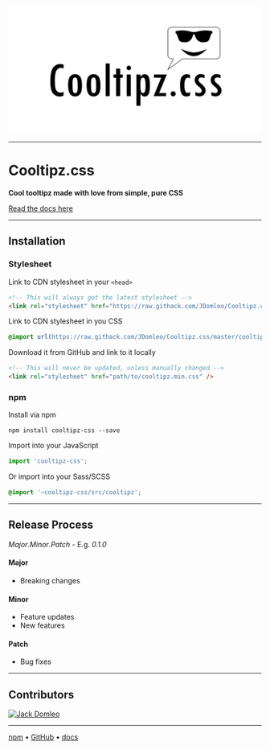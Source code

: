 ![Cooltipz.css](./logo.png "Cooltipz.css logo")

---

# Cooltipz.css

**Cool tooltipz made with love from simple, pure CSS**

[Read the docs here](https://cooltipz.jackdomleo.dev)

---

## Installation

### Stylesheet

Link to CDN stylesheet in your `<head>`
```html
<!-- This will always get the latest stylesheet -->
<link rel="stylesheet" href="https://raw.githack.com/JDomleo/Cooltipz.css/master/cooltipz.min.css" />
```

Link to CDN stylesheet in you CSS
```css
@import url(https://raw.githack.com/JDomleo/Cooltipz.css/master/cooltipz.min.css);
```

Download it from GitHub and link to it locally
```html
<!-- This will never be updated, unless manually changed -->
<link rel="stylesheet" href="path/to/cooltipz.min.css" />
```

### npm

Install via npm
```
npm install cooltipz-css --save
```

Import into your JavaScript
```js
import 'cooltipz-css';
```

Or import into your Sass/SCSS
```scss
@import '~cooltipz-css/src/cooltipz';
```

---

## Release Process

_Major_._Minor_._Patch_ - E.g. _0.1.0_

#### Major
- Breaking changes

#### Minor
- Feature updates
- New features

#### Patch
- Bug fixes

---

## Contributors

<a href="https://github.com/JDomleo/Cooltipz.css/graphs/contributors">
  <img src="https://contributors-img.web.app/image?repo=JDomleo/Cooltipz.css" alt="Jack Domleo" title="Jack Domleo" />
</a>

---

[npm](https://www.npmjs.com/package/cooltipz-css) &bull; [GitHub](https://github.com/JDomleo/Cooltipz.css) &bull; [docs](https://cooltipz.jackdomleo.dev)